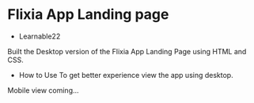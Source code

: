 # Flixia App Landing page

- Learnable22

Built the Desktop version of the Flixia App Landing Page using HTML and CSS.

- How to Use
  To get better experience view the app using desktop.

Mobile view coming...
